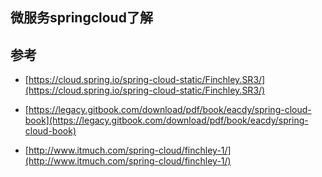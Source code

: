 ## 微服务springcloud了解
    
## 参考
- [https://cloud.spring.io/spring-cloud-static/Finchley.SR3/](https://cloud.spring.io/spring-cloud-static/Finchley.SR3/)

- [https://legacy.gitbook.com/download/pdf/book/eacdy/spring-cloud-book](https://legacy.gitbook.com/download/pdf/book/eacdy/spring-cloud-book)

- [http://www.itmuch.com/spring-cloud/finchley-1/](http://www.itmuch.com/spring-cloud/finchley-1/)